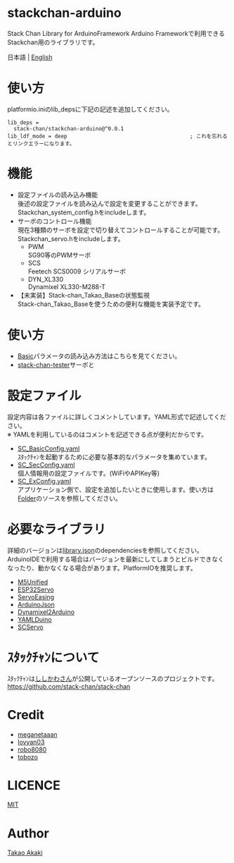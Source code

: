 # stackchan-arduino
Stack Chan Library for ArduinoFramework
Arduino Frameworkで利用できるStackchan用のライブラリです。

日本語 | [English](./README_en.md)

# 使い方

platformio.iniのlib_depsに下記の記述を追加してください。

```
lib_deps = 
  stack-chan/stackchan-arduino@^0.0.1
lib_ldf_mode = deep                                       ; これを忘れるとリンクエラーになります。
```

# 機能
- 設定ファイルの読み込み機能<br>後述の設定ファイルを読み込んで設定を変更することができます。<br>Stackchan_system_config.hをincludeします。
- サーボのコントロール機能<br>現在3種類のサーボを設定で切り替えてコントロールすることが可能です。<br>Stackchan_servo.hをincludeします。
  - PWM<br>SG90等のPWMサーボ
  - SCS<br>Feetech SCS0009 シリアルサーボ
  - DYN_XL330<br>Dynamixel XL330-M288-T
- 【未実装】Stack-chan_Takao_Baseの状態監視<br>Stack-chan_Takao_Baseを使うための便利な機能を実装予定です。

# 使い方
- [Basic](./examples/Basic/)パラメータの読み込み方法はこちらを見てください。
- [stack-chan-tester](https://github.com/mongonta0716/stack-chan-tester)サーボと

# 設定ファイル
設定内容は各ファイルに詳しくコメントしています。YAML形式で記述してください。<br>※ YAMLを利用しているのはコメントを記述できる点が便利だからです。
- [SC_BasicConfig.yaml](./data/yaml/SC_BasicConfig.yaml)<br>ｽﾀｯｸﾁｬﾝを起動するために必要な基本的なパラメータを集めています。
- [SC_SecConfig.yaml](./data/yaml/SC_SecConfig.yaml)<br>個人情報用の設定ファイルです。(WiFiやAPIKey等)
- [SC_ExConfig.yaml](./data/yaml/SC_ExConfig.yaml)<br>アプリケーション側で、設定を追加したいときに使用します。使い方は[Folder](./examples/Basic/)のソースを参照してください。

# 必要なライブラリ

詳細のバージョンは[library.json](./library.json)のdependenciesを参照してください。ArduinoIDEで利用する場合はバージョンを最新にしてしまうとビルドできなくなったり、動かなくなる場合があります。PlatformIOを推奨します。
 - [M5Unified](https://github.com/m5stack/M5Unified)
 - [ESP32Servo](https://github.com/madhephaestus/ESP32Servo)
 - [ServoEasing](https://github.com/ArminJo/ServoEasing)
 - [ArduinoJson](https://github.com/bblanchon/ArduinoJson)
 - [Dynamixel2Arduino](https://github.com/ROBOTIS-GIT/Dynamixel2Arduino)
 - [YAMLDuino](https://github.com/tobozo/YAMLDuino)
 - [SCServo](https://github.com/mongonta0716/SCServo)


# ｽﾀｯｸﾁｬﾝについて

ｽﾀｯｸﾁｬﾝは[ししかわさん](https://github.com/stack-chan)が公開しているオープンソースのプロジェクトです。
https://github.com/stack-chan/stack-chan

# Credit
- [meganetaaan](https://github.com/meganetaaan)
- [lovyan03](https://github.com/lovyan03/LovyanGFX)
- [robo8080](https://github.com/robo8080)
- [tobozo](https://github.com/tobozo)

# LICENCE

[MIT](./LICENSE)

# Author

[Takao Akaki](https://github.com/mongonta0716)